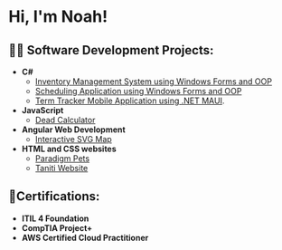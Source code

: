 <h1>Hi, I'm Noah!</h1>

<h2>👨‍💻 Software Development Projects:</h2>

- <b>C#</b>
  - [Inventory Management System using Windows Forms and OOP](https://github.com/NoahDBaldwin/InventoryManagementSystem)
  - [Scheduling Application using Windows Forms and OOP](https://github.com/NoahDBaldwin/Scheduling-Application)
  - [Term Tracker Mobile Application using .NET MAUI](https://github.com/NoahDBaldwin/Term-Tracker).
- <b>JavaScript</b>
  - [Dead Calculator](https://github.com/NoahDBaldwin/Dead-Calculator) 
- <b>Angular Web Development</b>
  - [Interactive SVG Map](https://github.com/NoahDBaldwin/SVG-Map)
- <b>HTML and CSS websites</b>
  - [Paradigm Pets](https://github.com/NoahDBaldwin/ParadigmPets-Webpage)
  - [Taniti Website](https://github.com/NoahDBaldwin/Taniti-Website/tree/main)

 
<h2>📜Certifications:</h2>

- <b>ITIL 4 Foundation</b>
- <b>CompTIA Project+</b>
- <b>AWS Certified Cloud Practitioner</b>

<!--
Here are some ideas to get you started:

- 🔭 I’m currently working on ...
- 🌱 I’m currently learning ...
- 👯 I’m looking to collaborate on ...
- 🤔 I’m looking for help with ...
- 💬 Ask me about ...
- 📫 How to reach me: ...
- 😄 Pronouns: ...
- ⚡ Fun fact: ...
-->
